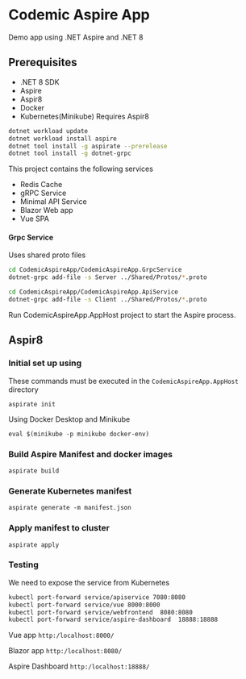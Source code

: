 # Codemic Aspire App

Demo app using .NET Aspire and .NET 8

## Prerequisites

- .NET 8 SDK
- Aspire
- Aspir8
- Docker
- Kubernetes(Minikube)
Requires Aspir8

```bash
dotnet workload update
dotnet workload install aspire
dotnet tool install -g aspirate --prerelease
dotnet tool install -g dotnet-grpc
```

This project contains the following services

- Redis Cache
- gRPC Service
- Minimal API Service
- Blazor Web app
- Vue SPA


#### Grpc Service

Uses shared proto files
```bash
cd CodemicAspireApp/CodemicAspireApp.GrpcService
dotnet-grpc add-file -s Server ../Shared/Protos/*.proto

cd CodemicAspireApp/CodemicAspireApp.ApiService
dotnet-grpc add-file -s Client ../Shared/Protos/*.proto

```

 Run CodemicAspireApp.AppHost project to start the Aspire process.



[//]: # (## Generate manifest)

[//]: # ()
[//]: # ()
[//]: # ()
[//]: # (`dotnet run --project CodemicAspireApp.AppHost/CodemicAspireApp.AppHost.csproj   --publisher manifest --output-path manifest.json`)

[//]: # ()


## Aspir8

[//]: # (Local Docker Respository)

[//]: # ()
[//]: # (`docker run -d -p 5001:5000 --restart always --name registry registry:2`)

### Initial set up using

These commands must be executed in the `CodemicAspireApp.AppHost` directory

`aspirate init`

Using Docker Desktop and Minikube

`eval $(minikube -p minikube docker-env)`

### Build Aspire Manifest and docker images

`aspirate build`

[//]: # (Note: There is an issue with Aspir8 parsing the maniest.json file. Ensure all PORTS are set to explicit string values and not placeholders)

### Generate Kubernetes manifest

`aspirate generate -m manifest.json`

### Apply manifest to cluster

`aspirate apply`

[//]: # (When using Minkube, ensure its started with `--insecure-registry` flag)

[//]: # ()
[//]: # (`minikube start --insecure-registry "10.0.0.0/24"`)

### Testing

We need to expose the service from Kubernetes

```bash
kubectl port-forward service/apiservice 7080:8080
kubectl port-forward service/vue 8000:8000
kubectl port-forward service/webfrontend  8080:8080
kubectl port-forward service/aspire-dashboard  18888:18888
```

Vue app
`http:/localhost:8000/`

Blazor app
`http:/localhost:8080/`

Aspire Dashboard
`http:/localhost:18888/`